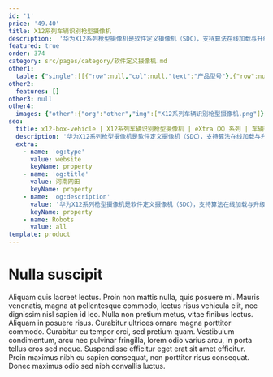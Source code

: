 ```yaml
---
id: '1'
price: '49.40'
title: X12系列车辆识别枪型摄像机
description:  '华为X12系列枪型摄像机是软件定义摄像机（SDC），支持算法在线加载与升级，内置NPU神经网络引擎，极大提升深度学习算法性能，具有AI场景自适应、实时识别场景、针对性优化图像等特点；基于深度学习算法，对机动车、非机动车、行人分类和检测，可同时检测50个目标，支持车牌、车型、颜色、主品牌、子品牌、年款等识别，支持新能源车牌、无牌车识别。'
featured: true
order: 374
category: src/pages/category/软件定义摄像机.md
other1: 
  table: {"single":[[{"row":null,"col":null,"text":"产品型号"},{"row":null,"col":null,"text":"X1221-V"},{"row":null,"col":null,"text":"X1281-V"}],[{"row":null,"col":null,"text":"图像传感器"},{"row":null,"col":null,"text":"1/1.8\" 200万像素逐行扫描CMOS"},{"row":null,"col":null,"text":"1/1.8\" 800万像素逐行扫描CMOS"}],[{"row":null,"col":null,"text":"最大分辨率"},{"row":null,"col":null,"text":"1920×1080"},{"row":null,"col":null,"text":"3840×2160"}],[{"row":null,"col":null,"text":"低照度"},{"row":null,"col":"2","text":"支持"}],[{"row":null,"col":null,"text":"镜头接口"},{"row":null,"col":"2","text":"CS接口"}],[{"row":null,"col":null,"text":"光圈"},{"row":null,"col":"2","text":"自动光圈 P-Iris光圈"}],[{"row":null,"col":null,"text":"宽动态"},{"row":null,"col":"2","text":"支持"}],[{"row":null,"col":null,"text":"智能分析"},{"row":null,"col":"2","text":"支持"}],[{"row":null,"col":null,"text":"电源"},{"row":null,"col":null,"text":"DC12V，AC24V，PoE+(IEEE 802.3at)"},{"row":null,"col":null,"text":"AC24V，DC12V，PoE(IEEE 802.3at)"}]]}
other2:
  features: []
other3: null
other4:
  images: {"other":{"org":"other","img":["X12系列车辆识别枪型摄像机.png"]}}
seo:
  title: x12-box-vehicle | X12系列车辆识别枪型摄像机 | eXtra（X）系列 | 车辆微卡口摄像机 | 软件定义摄像机 | 机器视觉
  description: '华为X12系列枪型摄像机是软件定义摄像机（SDC），支持算法在线加载与升级，内置NPU神经网络引擎，极大提升深度学习算法性能，具有AI场景自适应、实时识别场景、针对性优化图像等特点；基于深度学习算法，对机动车、非机动车、行人分类和检测，可同时检测50个目标，支持车牌、车型、颜色、主品牌、子品牌、年款等识别，支持新能源车牌、无牌车识别。'
  extra:
    - name: 'og:type'
      value: website
      keyName: property
    - name: 'og:title'
      value: 河南网田
      keyName: property
    - name: 'og:description'
      value: '华为X12系列枪型摄像机是软件定义摄像机（SDC），支持算法在线加载与升级，内置NPU神经网络引擎，极大提升深度学习算法性能，具有AI场景自适应、实时识别场景、针对性优化图像等特点；基于深度学习算法，对机动车、非机动车、行人分类和检测，可同时检测50个目标，支持车牌、车型、颜色、主品牌、子品牌、年款等识别，支持新能源车牌、无牌车识别。'
      keyName: property
    - name: Robots
      value: all
template: product
---
```


# Nulla suscipit

Aliquam quis laoreet lectus. Proin non mattis nulla, quis posuere mi. Mauris venenatis, magna at pellentesque commodo, lectus risus vehicula elit, nec dignissim nisl sapien id leo. Nulla non pretium metus, vitae finibus lectus. Aliquam in posuere risus. Curabitur ultrices ornare magna porttitor commodo. Curabitur eu tempor orci, sed pretium quam. Vestibulum condimentum, arcu nec pulvinar fringilla, lorem odio varius arcu, in porta tellus eros sed neque. Suspendisse efficitur eget erat sit amet efficitur. Proin maximus nibh eu sapien consequat, non porttitor risus consequat. Donec maximus odio sed nibh convallis luctus.